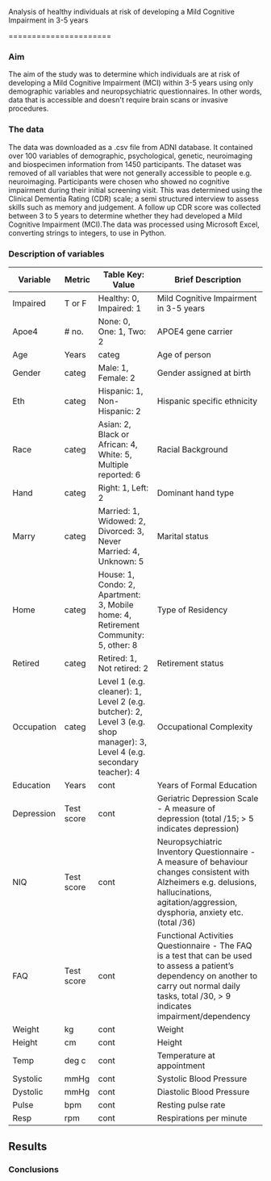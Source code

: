 
Analysis of healthy individuals at risk of developing a Mild Cognitive Impairment in 3-5 years

======================

### Aim

The aim of the study was to determine which individuals are at risk of developing 
a Mild Cognitive Impairment (MCI) within 3-5 years using only demographic variables 
and neuropsychiatric questionnaires. In other words, data that is accessible and 
doesn't require brain scans or invasive procedures.


### The data

The data was downloaded as a .csv file from ADNI database. It contained over 
100 variables of demographic, psychological, genetic, neuroimaging and biospecimen
 information from 1450 participants. The dataset was removed of all variables 
 that were not generally accessible to people e.g. neuroimaging. Participants 
 were chosen who showed no cognitive impairment during their initial screening 
 visit. This was determined using the Clinical Dementia Rating (CDR) scale; a 
 semi structured interview to assess skills such as memory and judgement. 
 A follow up CDR score was collected between 3 to 5 years to determine whether 
 they had developed a Mild Cognitive Impairment (MCI).The data was processed 
 using Microsoft Excel, converting strings to integers, to use in Python.

### Description of variables

| Variable | Metric | Table Key: Value | Brief Description|
| --- | --- | --- | --- |
| Impaired | T or F | Healthy: 0, Impaired: 1 | Mild Cognitive Impairment in 3-5 years
| Apoe4 | # no. | None: 0, One: 1, Two: 2 | APOE4 gene carrier
| Age | Years | categ | Age of person
| Gender | categ | Male: 1, Female: 2 | Gender assigned at birth
| Eth | categ | Hispanic: 1, Non-Hispanic: 2 | Hispanic specific ethnicity
| Race | categ | Asian: 2, Black or African: 4, White: 5, Multiple reported: 6 | Racial Background |
| Hand | categ | Right: 1, Left: 2 | Dominant hand type 
| Marry | categ | Married: 1, Widowed: 2, Divorced: 3, Never Married: 4, Unknown: 5 | Marital status
| Home | categ | House: 1, Condo: 2, Apartment: 3, Mobile home: 4, Retirement Community: 5, other: 8 | Type of Residency
| Retired | categ | Retired: 1, Not retired: 2 | Retirement status 
| Occupation | categ | Level 1 (e.g. cleaner): 1, Level 2 (e.g. butcher): 2, Level 3 (e.g. shop manager): 3, Level 4 (e.g. secondary teacher): 4 | Occupational Complexity
| Education | Years | cont | Years of Formal Education
| Depression | Test score | cont | Geriatric Depression Scale - A measure of depression (total /15; > 5 indicates depression)
| NIQ | Test score | cont | Neuropsychiatric Inventory Questionnaire - A measure of behaviour changes consistent with Alzheimers e.g. delusions, hallucinations, agitation/aggression, dysphoria, anxiety etc. (total /36)
| FAQ | Test score | cont | Functional Activities Questionnaire - The FAQ is a test that can be used to assess a patient’s dependency on another to carry out normal daily tasks, total /30, > 9 indicates impairment/dependency
| Weight | kg | cont | Weight
| Height | cm | cont | Height
| Temp | deg c | cont | Temperature at appointment
| Systolic | mmHg | cont | Systolic Blood Pressure
| Dystolic | mmHg | cont | Diastolic Blood Pressure
| Pulse | bpm | cont | Resting pulse rate 
| Resp | rpm | cont | Respirations per minute

## Results

### Conclusions
